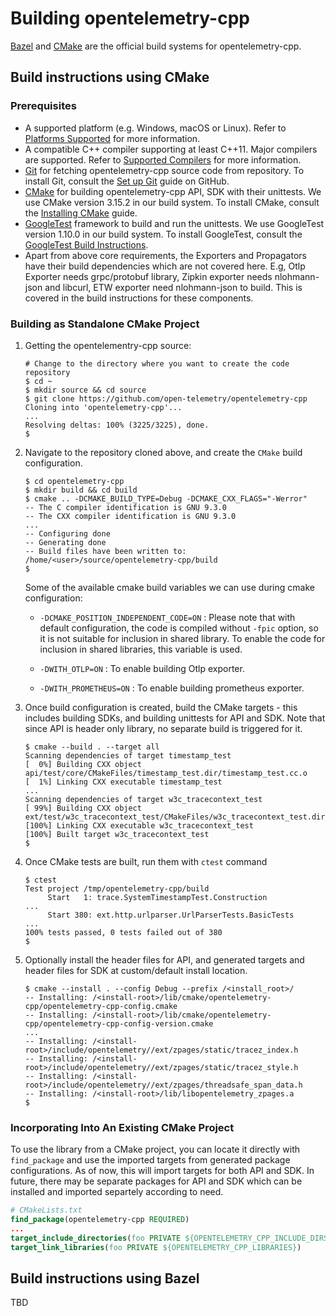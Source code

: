 # Building opentelemetry-cpp

[Bazel](https://bazel.build) and [CMake](https://cmake.org/) are the official
build systems for opentelemetry-cpp.

## Build instructions using CMake

### Prerequisites

- A supported platform (e.g. Windows, macOS or Linux).
Refer to [Platforms Supported](./README.md#supported-development-platforms)
for more information.
- A compatible C++ compiler supporting at least C++11.
Major compilers are supported.
Refer to [Supported Compilers](./README.md#supported-c-versions) for more information.
- [Git](https://git-scm.com/) for fetching opentelemetry-cpp source code from repository.
To install Git, consult the [Set up Git](https://help.github.com/articles/set-up-git/)
guide on GitHub.
- [CMake](https://cmake.org/) for building opentelemetry-cpp API,
SDK with their unittests. We use CMake version 3.15.2 in our build system.
To install CMake, consult the [Installing CMake](https://cmake.org/install/) guide.
- [GoogleTest](https://github.com/google/googletest) framework to build and
run the unittests.
We use GoogleTest version 1.10.0 in our build system. To install GoogleTest,
consult the [GoogleTest Build Instructions](https://github.com/google/googletest/blob/master/googletest/README.md#generic-build-instructions).
- Apart from above core requirements, the Exporters and Propagators have their
build dependencies which are not covered here. E.g, Otlp Exporter needs
grpc/protobuf library, Zipkin exporter needs nlohmann-json and libcurl,
ETW exporter need nlohmann-json to build. This is covered in the build
instructions for these components.

### Building as Standalone CMake Project

1. Getting the opentelementry-cpp source:

   ```console
   # Change to the directory where you want to create the code repository
   $ cd ~
   $ mkdir source && cd source
   $ git clone https://github.com/open-telemetry/opentelemetry-cpp
   Cloning into 'opentelemetry-cpp'...
   ...
   Resolving deltas: 100% (3225/3225), done.
   $
   ```

2. Navigate to the repository cloned above, and create the `CMake`
build configuration.

   ```console
   $ cd opentelemetry-cpp
   $ mkdir build && cd build
   $ cmake .. -DCMAKE_BUILD_TYPE=Debug -DCMAKE_CXX_FLAGS="-Werror"
   -- The C compiler identification is GNU 9.3.0
   -- The CXX compiler identification is GNU 9.3.0
   ...
   -- Configuring done
   -- Generating done
   -- Build files have been written to: /home/<user>/source/opentelemetry-cpp/build
   $
   ```

   Some of the available cmake build variables we can use during
   cmake configuration:

   - `-DCMAKE_POSITION_INDEPENDENT_CODE=ON` : Please note that with default
   configuration, the code is compiled without `-fpic` option, so it is not
   suitable for inclusion in shared library. To enable the code for inclusion
   in shared libraries, this variable is used.

   - `-DWITH_OTLP=ON` : To enable building Otlp exporter.
   - `-DWITH_PROMETHEUS=ON` : To enable building prometheus exporter.

3. Once build configuration is created, build the CMake targets -
 this includes building SDKs, and building unittests for API and SDK.
 Note that since API is header only library, no separate build is triggered for it.

   ```console
   $ cmake --build . --target all
   Scanning dependencies of target timestamp_test
   [  0%] Building CXX object api/test/core/CMakeFiles/timestamp_test.dir/timestamp_test.cc.o
   [  1%] Linking CXX executable timestamp_test
   ...
   Scanning dependencies of target w3c_tracecontext_test
   [ 99%] Building CXX object ext/test/w3c_tracecontext_test/CMakeFiles/w3c_tracecontext_test.dir/main.cc.o
   [100%] Linking CXX executable w3c_tracecontext_test
   [100%] Built target w3c_tracecontext_test
   $
   ```

4. Once CMake tests are built, run them with `ctest` command

   ```console
   $ ctest
   Test project /tmp/opentelemetry-cpp/build
        Start   1: trace.SystemTimestampTest.Construction
   ...
        Start 380: ext.http.urlparser.UrlParserTests.BasicTests
   ...
   100% tests passed, 0 tests failed out of 380
   $
   ```

5. Optionally install the header files for API, and generated
targets and header files for SDK at custom/default install location.

   ```console
   $ cmake --install . --config Debug --prefix /<install_root>/
   -- Installing: /<install-root>/lib/cmake/opentelemetry-cpp/opentelemetry-cpp-config.cmake
   -- Installing: /<install-root>/lib/cmake/opentelemetry-cpp/opentelemetry-cpp-config-version.cmake
   ...
   -- Installing: /<install-root>/include/opentelemetry//ext/zpages/static/tracez_index.h
   -- Installing: /<install-root>/include/opentelemetry//ext/zpages/static/tracez_style.h
   -- Installing: /<install-root>/include/opentelemetry//ext/zpages/threadsafe_span_data.h
   -- Installing: /<install-root>/lib/libopentelemetry_zpages.a
   $
   ```

### Incorporating Into An Existing CMake Project

To use the library from a CMake project, you can locate it directly with
 `find_package` and use the imported targets from generated package
 configurations. As of now, this will import targets for both API and SDK.
In future, there may be separate packages for API and SDK which can be
installed and imported separtely according to need.

```cmake
# CMakeLists.txt
find_package(opentelemetry-cpp REQUIRED)
...
target_include_directories(foo PRIVATE ${OPENTELEMETRY_CPP_INCLUDE_DIRS})
target_link_libraries(foo PRIVATE ${OPENTELEMETRY_CPP_LIBRARIES})
```

## Build instructions using Bazel

TBD
